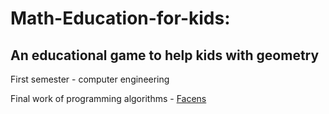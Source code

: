 # Math-Education-for-kids: 
## An educational game to help kids with geometry

First semester - computer engineering

Final work of programming algorithms - [Facens](https://www.facens.br)

